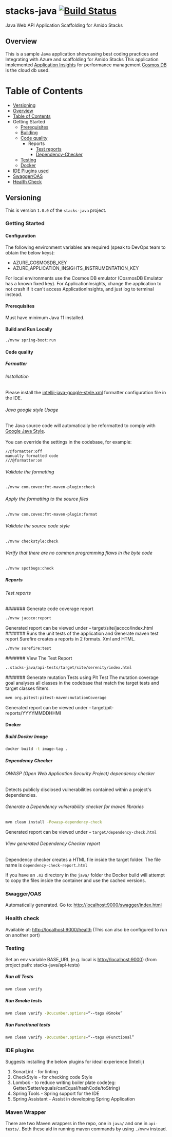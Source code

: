 # stacks-java [![Build Status](https://dev.azure.com/amido-dev/Amido-Stacks/_apis/build/status/amido-stacks-java-springboot-aks?branchName=master)](https://dev.azure.com/amido-dev/Amido-Stacks/_build/latest?definitionId=101&branchName=master)
Java Web API Application Scaffolding for Amido Stacks

## Overview
This is a sample Java application showcasing
best coding practices and Integrating with Azure and scaffolding for Amido Stacks
This application implemented [Application Insights](https://docs.microsoft.com/en-us/azure/azure-monitor/app/app-insights-overview) for performance management
[Cosmos DB](https://docs.microsoft.com/en-us/azure/cosmos-db/introduction) is the cloud db used.


# Table of Contents

 - [Versioning](#versioning)
 - [Overview](#overview)
 - [Table of Contents](#table-of-contents)
 - Getting Started
   - [Prerequisites](#prerequisites)
   - [Building](#building)
   - [Code quality](#code-quality)
        - Reports
            - [Test reports](#test-reports)
            - [Dependency-Checker](#dependency-check)
   - [Testing](#testing)
   - [Docker](#docker)
 - [IDE Plugins used](#ide-plugins-used)
 - [Swagger/OAS](#swagger-oas)
 - [Health Check](#health-check)

## Versioning

This is version `1.0.0` of the `stacks-java` project.

### Getting Started

#### Configuration

The following environment variables are required (speak to DevOps team to obtain the below keys):

- AZURE_COSMOSDB_KEY
- AZURE_APPLICATION_INSIGHTS_INSTRUMENTATION_KEY

For local environments use the Cosmos DB emulator (CosmosDB Emulator has a known fixed key).
For ApplicationInsights, change the application to not crash if it can't access ApplicationInsights, and just log to terminal instead.

#### Prerequisites

Must have minimum Java 11 installed.

#### Build and Run Locally

```bash
./mvnw spring-boot:run
```

#### Code quality

##### Formatter

###### Installation
Please install the [intellij-java-google-style.xml](https://github.com/amido/stacks-java/blob/master/tools/formatter/intellij-java-google-style.xml) formatter configuration file in the IDE.

###### Java google style Usage
The Java source code will automatically be reformatted to comply with [Google Java Style](https://google.github.io/styleguide/javaguide.html). <br /><br />
You can override the settings in the codebase, for example:<br />

```//@formatter:off```<br />
```manually formatted code```<br />
```///@formatter:on```<br />

###### Validate the formatting

```bash
./mvnw com.coveo:fmt-maven-plugin:check
```

###### Apply the formatting to the source files

```bash
./mvnw com.coveo:fmt-maven-plugin:format
```

###### Validate the source code style

```bash
./mvnw checkstyle:check
```

###### Verify that there are no common programming flaws in the byte code

```bash
./mvnw spotbugs:check
```

##### Reports

###### Test reports

####### Generate code coverage report

```bash
./mvnw jacoco:report
```

Generated report can be viewed under – target/site/jacoco/index.html
####### Runs the unit tests of the application and Generate maven test report
Surefire creates a reports in 2 formats. Xml and HTML.

 ```bash
 ./mvnw surefire:test
 ```
 
####### View The Test Report

```bash
..stacks-java/api-tests/target/site/serenity/index.html
```

####### Generate mutation Tests using Pit Test
The mutation coverage goal analyses all classes in the codebase that match the target tests and target classes filters.

```bash
mvn org.pitest:pitest-maven:mutationCoverage
```

Generated report can be viewed under – target/pit-reports/YYYYMMDDHHMI
 
#### Docker
 
##### Build Docker Image

```bash
docker build -t image-tag .
```

##### Dependency Checker

###### OWASP (Open Web Application Security Project) dependency checker 
Detects publicly disclosed vulnerabilities contained within a project's dependencies.

###### Generate a Dependency vulnerability checker for maven libraries

```bash
mvn clean install -Powasp-dependency-check
```

Generated report can be viewed under – `target/dependency-check.html`

###### View generated Dependency Checker report
Dependency checker creates a HTML file inside the target folder. The file name is `dependency-check-report.html`

If you have an `.m2` directory in the `java/` folder the Docker build will
attempt to copy the files inside the container and use the cached versions.

### Swagger/OAS

Automatically generated. Go to: <http://localhost:9000/swagger/index.html>

### Health check

Available at: <http://localhost:9000/health>
(This can also be configured to run on another port)

### Testing

Set an env variable BASE_URL (e.g. local is <http://localhost:9000>) 
(from project path: stacks-java/api-tests)

##### Run all Tests

```bash
mvn clean verify
```

##### Run Smoke tests

```bash
mvn clean verify -Dcucumber.options=“--tags @Smoke”
```

##### Run Functional tests

```bash
mvn clean verify -Dcucumber.options=“--tags @Functional”
```
 
### IDE plugins
 
Suggests installing the below plugins for ideal experience (Intellij)
1. SonarLint - for linting
2. CheckStyle - for checking code Style
3. Lombok - to reduce writing boiler plate code(eg: Getter/Setter/equals/canEqual/hashCode/toString)
4. Spring Tools - Spring support for the IDE
5. Spring Assistant - Assist in developing Spring Application

### Maven Wrapper

There are two Maven wrappers in the repo, one in `java/` and one in `api-tests/`.
Both these aid in running maven commands by using `./mvnw` instead.

